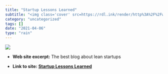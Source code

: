 ```yaml
---
title: "Startup Lessons Learned"
subtitle: "<img class='cover' src=https://rdl.ink/render/http%3A%2F%2Fwww.startuplessonslearned.com>"
category: "uncategorized"
tags: []
date: "2021-04-06"
type: "rain"
---
```

<img class="cover" src=https://rdl.ink/render/http%3A%2F%2Fwww.startuplessonslearned.com>



* **Web site excerpt:** The best blog about lean startups

* **Link to site:** **[Startup Lessons Learned](http://www.startuplessonslearned.com)**